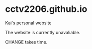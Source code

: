 # cctv2206.github.io
Kai's personal website

The website is currently unavaliable.

CHANGE takes time.
